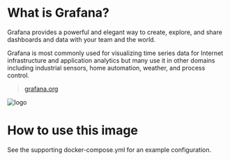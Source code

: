 # What is Grafana?

Grafana provides a powerful and elegant way to create, explore, and share dashboards and data with your team and the world.

Grafana is most commonly used for visualizing time series data for Internet infrastructure and application analytics but many use it in other domains including industrial sensors, home automation, weather, and process control.

> [grafana.org](http://grafana.org/)

![logo](http://grafana.org/assets/img/logo_new_transparent_200x46.png)

# How to use this image

See the supporting docker-compose.yml for an example configuration.
